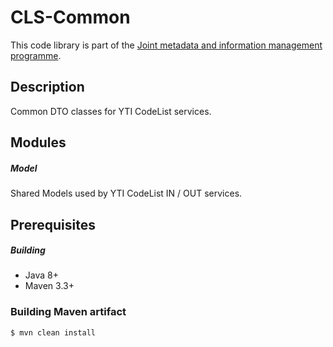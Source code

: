 # CLS-Common

This code library is part of the [Joint metadata and information management programme](https://wiki.julkict.fi/julkict/yti).

## Description
Common DTO classes for YTI CodeList services.

## Modules

##### Model
Shared Models used by YTI CodeList IN / OUT services.

## Prerequisites

##### Building
- Java 8+
- Maven 3.3+

### Building Maven artifact

```bash
$ mvn clean install
```

